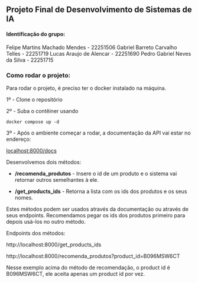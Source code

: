 ## Projeto Final de Desenvolvimento de Sistemas de IA

#### Identificação do grupo:

Felipe Martins Machado Mendes - 22251506 
Gabriel Barreto Carvalho Telles - 22251719
Lucas Araujo de Alencar - 22251690 
Pedro Gabriel Neves da Silva - 22251715

### Como rodar o projeto:

Para rodar o projeto, é preciso ter o docker instalado na máquina.

1º - Clone o repositório

2º - Suba o contêiner usando

```
docker compose up -d
```

3º - Após o ambiente começar a rodar, a documentação da API vai estar no endereço:

[localhost:8000/docs](localhost:8000/docs)

Desenvolvemos dois métodos: 

- **/recomenda_produtos** - Insere o id de um produto e o sistema vai retornar outros semelhantes à ele.

- **/get_products_ids** - Retorna a lista com os ids dos produtos e os seus nomes. 

Estes métodos podem ser usados através da documentação ou através de seus endpoints. Recomendamos pegar os ids dos produtos primeiro para depois usá-los no outro método.

Endpoints dos métodos:

http://localhost:8000/get_products_ids

http://localhost:8000/recomenda_produtos?product_id=B096MSW6CT

Nesse exemplo acima do método de recomendação, o product id é B096MSW6CT, ele aceita apenas um product id por vez.




